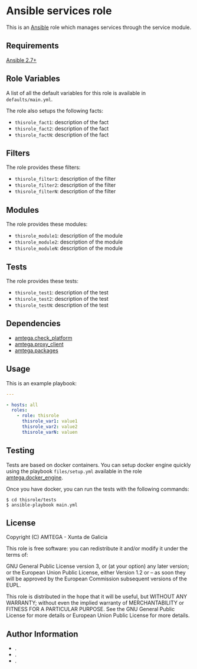 # Ansible services role

This is an [Ansible](http://www.ansible.com) role which  manages services through the service module.

## Requirements

[Ansible 2.7+](http://docs.ansible.com/ansible/latest/intro_installation.html)

## Role Variables

<!-- A description of the settable variables for this role should go here, including any variables that are in defaults/main.yml, vars/main.yml, and any variables that can/should be set via parameters to the role. Any variables that are read from other roles and/or the global scope (ie. hostvars, group vars, etc.) should be mentioned here as well. For example: -->

A list of all the default variables for this role is available in `defaults/main.yml`.

The role also setups the following facts:

- `thisrole_fact1`: description of the fact
- `thisrole_fact2`: description of the fact
- `thisrole_factN`: description of the fact

## Filters

<!-- A description of the filters provided by the role should go here. For example: -->

The role provides these filters:

- `thisrole_filter1`: description of the filter
- `thisrole_filter2`: description of the filter
- `thisrole_filterN`: description of the filter

## Modules

<!-- A description of the modules provided by the role should go here. For example: -->

The role provides these modules:

- `thisrole_module1`: description of the module
- `thisrole_module2`: description of the module
- `thisrole_moduleN`: description of the module

## Tests

<!-- A description of the tests provided by the role should go here. For example: -->

The role provides these tests:

- `thisrole_test1`: description of the test
- `thisrole_test2`: description of the test
- `thisrole_testN`: description of the test

## Dependencies

<!-- A list of other roles hosted on Galaxy should go here, plus any details in regards to parameters that may need to be set for other roles, or variables that are used from other roles. For example: -->

- [amtega.check_platform](https://galaxy.ansible.com/amtega/check_platform)
- [amtega.proxy_client](https://galaxy.ansible.com/amtega/proxy_client)
- [amtega.packages](https://galaxy.ansible.com/amtega/packages)

## Usage

<!-- Including an example of how to use your role (for instance, with variables passed in as parameters) is always nice for users too. For example: -->

This is an example playbook:

```yaml
---

- hosts: all
  roles:
    - role: thisrole
      thisrole_var1: value1
      thisrole_var2: value2
      thisrole_varN: valuen
```

## Testing

<!-- A description of how to run tests of the role if available. For example: -->

Tests are based on docker containers. You can setup docker engine quickly using the playbook `files/setup.yml` available in the role [amtega.docker_engine](https://galaxy.ansible.com/amtega/docker_engine).

Once you have docker, you can run the tests with the following commands:

```shell
$ cd thisrole/tests
$ ansible-playbook main.yml
```

## License

Copyright (C) <!-- YEAR --> AMTEGA - Xunta de Galicia

This role is free software: you can redistribute it and/or modify it under the terms of:

GNU General Public License version 3, or (at your option) any later version; or the European Union Public License, either Version 1.2 or – as soon they will be approved by the European Commission ­subsequent versions of the EUPL.

This role is distributed in the hope that it will be useful, but WITHOUT ANY WARRANTY; without even the implied warranty of MERCHANTABILITY or FITNESS FOR A PARTICULAR PURPOSE.  See the GNU General Public License for more details or European Union Public License for more details.

## Author Information

- <!-- author _name 1 -->.
- <!-- author _name 2 -->.
- <!-- author _name N -->.
